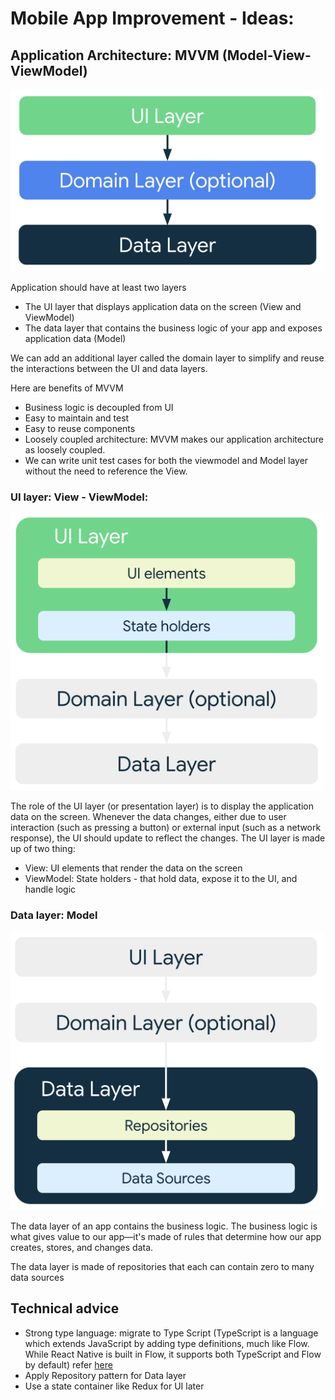 # Mobile App Improvement - Ideas:

## Application Architecture: MVVM (Model-View-ViewModel)
<img src="https://github.com/GianhTranQ/Mobile-App-Improvement-Ideas/blob/main/mad-arch-overview.png" width="500">

Application should have at least two layers
- The UI layer that displays application data on the screen (View and ViewModel)
- The data layer that contains the business logic of your app and exposes application data (Model)

We can add an additional layer called the domain layer to simplify and reuse the interactions between the UI and data layers.

Here are benefits of MVVM

- Business logic is decoupled from UI
- Easy to maintain and test
- Easy to reuse components
- Loosely coupled architecture: MVVM makes our application architecture as loosely coupled.
- We can write unit test cases for both the viewmodel and Model layer without the need to reference the View.

### UI layer: View - ViewModel: 
<img src="https://github.com/GianhTranQ/Mobile-App-Improvement-Ideas/blob/main/mad-arch-overview-ui.png" width="500">

The role of the UI layer (or presentation layer) is to display the application data on the screen. Whenever the data changes, either due to user interaction (such as pressing a button) or external input (such as a network response), the UI should update to reflect the changes.
The UI layer is made up of two thing:

- View: UI elements that render the data on the screen
- ViewModel: State holders - that hold data, expose it to the UI, and handle logic

### Data layer: Model
<img src="https://github.com/GianhTranQ/Mobile-App-Improvement-Ideas/blob/main/mad-arch-overview-data.png" width="500">

The data layer of an app contains the business logic. The business logic is what gives value to our app—it's made of rules that determine how our app creates, stores, and changes data.

The data layer is made of repositories that each can contain zero to many data sources


## Technical advice
- Strong type language: migrate to Type Script (TypeScript is a language which extends JavaScript by adding type definitions, much like Flow. While React Native is built in Flow, it supports both TypeScript and Flow by default) refer [here](https://reactnative.dev/blog/2018/05/07/using-typescript-with-react-native)
- Apply Repository pattern for Data layer
- Use a state container like Redux for UI later

